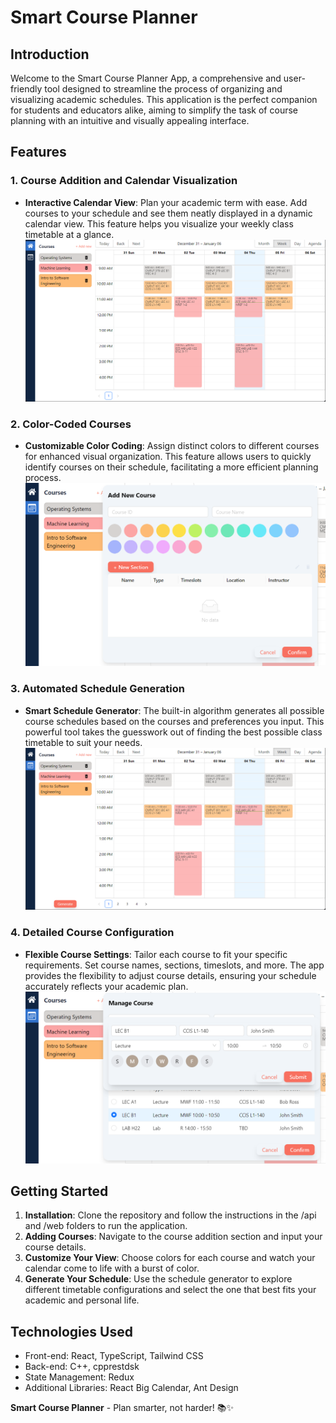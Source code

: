 # Smart Course Planner

## Introduction

Welcome to the Smart Course Planner App, a comprehensive and user-friendly tool designed to streamline the process of organizing and visualizing academic schedules. This application is the perfect companion for students and educators alike, aiming to simplify the task of course planning with an intuitive and visually appealing interface.

## Features

### 1. Course Addition and Calendar Visualization

- **Interactive Calendar View**: Plan your academic term with ease. Add courses to your schedule and see them neatly displayed in a dynamic calendar view. This feature helps you visualize your weekly class timetable at a glance.
  ![alt text](./images/home.png)
  
### 2. Color-Coded Courses

- **Customizable Color Coding**: Assign distinct colors to different courses for enhanced visual organization. This feature allows users to quickly identify courses on their schedule, facilitating a more efficient planning process.
  ![alt text](./images/add-course.png)

### 3. Automated Schedule Generation

- **Smart Schedule Generator**: The built-in algorithm generates all possible course schedules based on the courses and preferences you input. This powerful tool takes the guesswork out of finding the best possible class timetable to suit your needs.
  ![alt text](./images/planner.png)

### 4. Detailed Course Configuration

- **Flexible Course Settings**: Tailor each course to fit your specific requirements. Set course names, sections, timeslots, and more. The app provides the flexibility to adjust course details, ensuring your schedule accurately reflects your academic plan.
  ![alt text](./images/section-edit.png)
  

## Getting Started

1. **Installation**: Clone the repository and follow the instructions in the /api and /web folders to run the application.
2. **Adding Courses**: Navigate to the course addition section and input your course details.
3. **Customize Your View**: Choose colors for each course and watch your calendar come to life with a burst of color.
4. **Generate Your Schedule**: Use the schedule generator to explore different timetable configurations and select the one that best fits your academic and personal life.

## Technologies Used

- Front-end: React, TypeScript, Tailwind CSS
- Back-end: C++, cpprestdsk
- State Management: Redux
- Additional Libraries: React Big Calendar, Ant Design

**Smart Course Planner** - Plan smarter, not harder! 📚✨